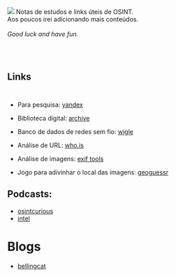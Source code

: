 <img src="https://i.ibb.co/vXSNtCn/OSINT.jpg" />
Notas de estudos e links úteis de OSINT.
<br>
Aos poucos irei adicionando mais conteúdos.
<br><br>
<i>Good luck and have fun.</i>

<br><br>
## Links<br><br></b>
- Para pesquisa: [yandex](https://yandex.com) <br>
- Biblioteca digital: [archive](https://archive.org) <br>
- Banco de dados de redes sem fio: [wigle](https://wigle.net) <br>

- Análise de URL: [who.is](https://who.is) <br>

- Análise de imagens: [exif tools](https://exif.tools) <br>
- Jogo para adivinhar o local das imagens: [geoguessr](https://www.geoguessr.com) <br>

## Podcasts: <br>
- [osintcurious](https://www.osintcurio.us/) <br>
- [intel](https://inteltechniques.com/podcast.html) <br>

# Blogs <br>
- [bellingcat](https://www.bellingcat.com)

